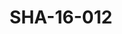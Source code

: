 ---
pid: SHA-16-012
title: SHA-16-012
language: en
collection: Sharhabil Ahmed
original_label: 
rights: Sharhabil Ahmed
location_of_original: Sharhabil Ahmed
photographer_or_studio: 
scanned_from: photograph 10.1 by 15.1
_date: '2001'
location: Egypt, Cairo
description: Sharhabil Ahmed and his band
additional_notes: 
permission_display: 'yes'
on_server: 'no'
on_website: 'no'
permalink: /archive/en/sha-16-012.html
layout: photo-page
---